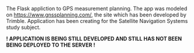 The Flask appliction to GPS measurement planning. The app was modeled on https://www.gnssplanning.com/, the site which has been developed by Trimble.
Application has been creating for the Satellite Navigation Systems study subject.

<b>! APPLICATION IS BEING STILL DEVELOPED AND STILL HAS NOT BEEN  BEING DEPLOYED TO THE SERVER !</b>
